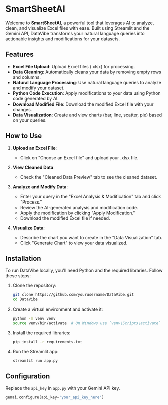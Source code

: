 # SmartSheetAI

Welcome to **SmartSheetAI**, a powerful tool that leverages AI to analyze, clean, and visualize Excel files with ease. Built using Streamlit and the Gemini API, DataVibe transforms your natural language queries into actionable insights and modifications for your datasets.

## Features

- **Excel File Upload**: Upload Excel files (.xlsx) for processing.
- **Data Cleaning**: Automatically cleans your data by removing empty rows and columns.
- **Natural Language Processing**: Use natural language queries to analyze and modify your dataset.
- **Python Code Execution**: Apply modifications to your data using Python code generated by AI.
- **Download Modified File**: Download the modified Excel file with your changes.
- **Data Visualization**: Create and view charts (bar, line, scatter, pie) based on your queries.

## How to Use

1. **Upload an Excel File**:
   - Click on "Choose an Excel file" and upload your .xlsx file.

2. **View Cleaned Data**:
   - Check the "Cleaned Data Preview" tab to see the cleaned dataset.

3. **Analyze and Modify Data**:
   - Enter your query in the "Excel Analysis & Modification" tab and click "Process."
   - Review the AI-generated analysis and modification code.
   - Apply the modification by clicking "Apply Modification."
   - Download the modified Excel file if needed.

4. **Visualize Data**:
   - Describe the chart you want to create in the "Data Visualization" tab.
   - Click "Generate Chart" to view your data visualized.

## Installation

To run DataVibe locally, you'll need Python and the required libraries. Follow these steps:

1. Clone the repository:
    ```bash
    git clone https://github.com/yourusername/DataVibe.git
    cd DataVibe
    ```

2. Create a virtual environment and activate it:
    ```bash
    python -m venv venv
    source venv/bin/activate  # On Windows use `venv\Scripts\activate`
    ```

3. Install the required libraries:
    ```bash
    pip install -r requirements.txt
    ```

4. Run the Streamlit app:
    ```bash
    streamlit run app.py
    ```

## Configuration

Replace the `api_key` in `app.py` with your Gemini API key.

```python
genai.configure(api_key='your_api_key_here')
